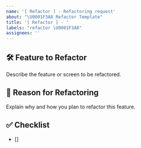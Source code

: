 ```yaml
---
name: '[ Refactor ] - Refactoring request'
about: "\U0001F3A8 Refactor Template"
title: '[ Refactor ] - '
labels: "refactor \U0001F3A8"
assignees: ''
---
```


## 🛠️ Feature to Refactor

Describe the feature or screen to be refactored.

## 📝 Reason for Refactoring

Explain why and how you plan to refactor this feature.

## ✅ Checklist

-   []
